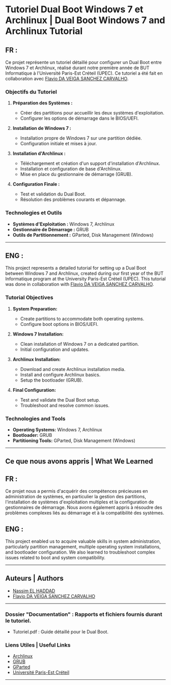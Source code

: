 # Tutoriel Dual Boot Windows 7 et Archlinux | Dual Boot Windows 7 and Archlinux Tutorial

## FR :

Ce projet représente un tutoriel détaillé pour configurer un Dual Boot entre Windows 7 et Archlinux, réalisé durant notre première année de BUT Informatique à l'Université Paris-Est Créteil (UPEC). Ce tutoriel a été fait en collaboration avec [Flavio DA VEIGA SANCHEZ CARVALHO](https://www.linkedin.com/in/fl%C3%A1vio-carvalho-b182b326b/).

### Objectifs du Tutoriel

1. **Préparation des Systèmes :**
   - Créer des partitions pour accueillir les deux systèmes d'exploitation.
   - Configurer les options de démarrage dans le BIOS/UEFI.

2. **Installation de Windows 7 :**
   - Installation propre de Windows 7 sur une partition dédiée.
   - Configuration initiale et mises à jour.

3. **Installation d'Archlinux :**
   - Téléchargement et création d'un support d'installation d'Archlinux.
   - Installation et configuration de base d'Archlinux.
   - Mise en place du gestionnaire de démarrage (GRUB).

4. **Configuration Finale :**
   - Test et validation du Dual Boot.
   - Résolution des problèmes courants et dépannage.

### Technologies et Outils

- **Systèmes d'Exploitation :** Windows 7, Archlinux
- **Gestionnaire de Démarrage :** GRUB
- **Outils de Partitionnement :** GParted, Disk Management (Windows)

---

## ENG :

This project represents a detailed tutorial for setting up a Dual Boot between Windows 7 and Archlinux, created during our first year of the BUT Informatique program at the University Paris-Est Créteil (UPEC). This tutorial was done in collaboration with [Flavio DA VEIGA SANCHEZ CARVALHO](https://www.linkedin.com/in/fl%C3%A1vio-carvalho-b182b326b/).

### Tutorial Objectives

1. **System Preparation:**
   - Create partitions to accommodate both operating systems.
   - Configure boot options in BIOS/UEFI.

2. **Windows 7 Installation:**
   - Clean installation of Windows 7 on a dedicated partition.
   - Initial configuration and updates.

3. **Archlinux Installation:**
   - Download and create Archlinux installation media.
   - Install and configure Archlinux basics.
   - Setup the bootloader (GRUB).

4. **Final Configuration:**
   - Test and validate the Dual Boot setup.
   - Troubleshoot and resolve common issues.

### Technologies and Tools

- **Operating Systems:** Windows 7, Archlinux
- **Bootloader:** GRUB
- **Partitioning Tools:** GParted, Disk Management (Windows)

---

## Ce que nous avons appris | What We Learned

## FR :

Ce projet nous a permis d'acquérir des compétences précieuses en administration de systèmes, en particulier la gestion des partitions, l'installation de systèmes d'exploitation multiples et la configuration de gestionnaires de démarrage. Nous avons également appris à résoudre des problèmes complexes liés au démarrage et à la compatibilité des systèmes.

## ENG :

This project enabled us to acquire valuable skills in system administration, particularly partition management, multiple operating system installations, and bootloader configuration. We also learned to troubleshoot complex issues related to boot and system compatibility.

---

## Auteurs | Authors

- [Nassim EL HADDAD](https://www.linkedin.com/in/nassim-elhaddad/)
- [Flavio DA VEIGA SANCHEZ CARVALHO](https://www.linkedin.com/in/fl%C3%A1vio-carvalho-b182b326b/)

---

### Dossier "Documentation" : Rapports et fichiers fournis durant le tutoriel.

- Tutoriel.pdf : Guide détaillé pour le Dual Boot.

### Liens Utiles | Useful Links

- [Archlinux](https://archlinux.org/)
- [GRUB](https://www.gnu.org/software/grub/)
- [GParted](https://gparted.org/)
- [Université Paris-Est Créteil](https://www.u-pec.fr/)

---

